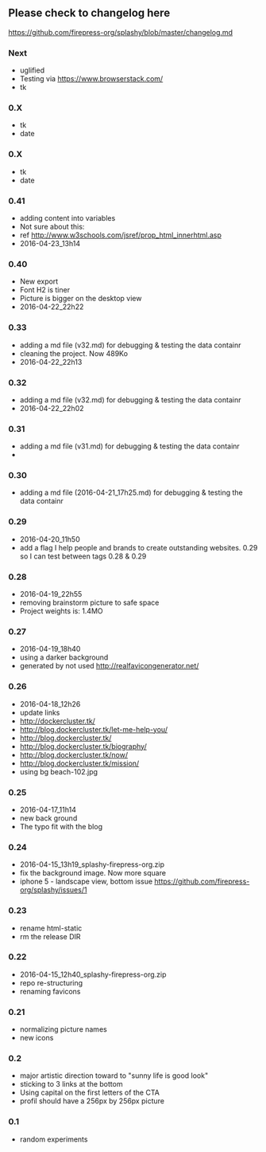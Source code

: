 ## Please check to changelog here
https://github.com/firepress-org/splashy/blob/master/changelog.md

### Next
- uglified
- Testing via https://www.browserstack.com/
- tk

### 0.X
- tk
- date

### 0.X
- tk
- date

### 0.41
- adding content into variables
- Not sure about this: <title><div id="05PageTitle"></div></title>
- ref http://www.w3schools.com/jsref/prop_html_innerhtml.asp
- 2016-04-23_13h14

### 0.40
- New export
- Font H2 is tiner
- Picture is bigger on the desktop view
- 2016-04-22_22h22

### 0.33
- adding a md file (v32.md) for debugging & testing the data containr
- cleaning the project. Now 489Ko
- 2016-04-22_22h13

### 0.32
- adding a md file (v32.md) for debugging & testing the data containr
- 2016-04-22_22h02

### 0.31
- adding a md file (v31.md) for debugging & testing the data containr
- 
### 0.30
- adding a md file (2016-04-21_17h25.md) for debugging & testing the data containr

### 0.29
- 2016-04-20_11h50
- add a flag I help people and brands to create outstanding websites. 0.29 so I can test between tags 0.28 & 0.29

### 0.28
- 2016-04-19_22h55
- removing brainstorm picture to safe space
- Project weights is: 1.4MO

### 0.27
- 2016-04-19_18h40
- using a darker background
- generated by not used http://realfavicongenerator.net/

### 0.26
- 2016-04-18_12h26
- update links
- http://dockercluster.tk/
- http://blog.dockercluster.tk/let-me-help-you/
- http://blog.dockercluster.tk/
- http://blog.dockercluster.tk/biography/
- http://blog.dockercluster.tk/now/
- http://blog.dockercluster.tk/mission/
- using bg beach-102.jpg

### 0.25
- 2016-04-17_11h14
- new back ground
- The typo fit with the blog

### 0.24
- 2016-04-15_13h19_splashy-firepress-org.zip
- fix the background image. Now more square
- iphone 5 - landscape view, bottom issue https://github.com/firepress-org/splashy/issues/1

### 0.23
- rename html-static
- rm the release DIR

### 0.22
- 2016-04-15_12h40_splashy-firepress-org.zip
- repo re-structuring
- renaming favicons

### 0.21
- normalizing picture names
- new icons

### 0.2
- major artistic direction toward to "sunny life is good look"
- sticking to 3 links at the bottom
- Using capital on the first letters of the CTA
- profil should have a 256px by 256px picture

### 0.1
- random experiments